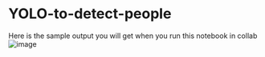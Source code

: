 # YOLO-to-detect-people

Here is the sample output you will get when you run this notebook in collab
![image](https://github.com/manu-polsani/YOLO-to-detect-people/assets/92240373/2f857d4c-2003-4a51-8c4d-b1d6af5423c3)

